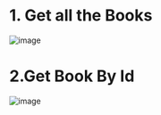 # 1. Get all the Books

   ![image](https://user-images.githubusercontent.com/35370115/198051790-b26c46cf-6ad4-4266-a262-f070be0f7464.png) 
   
# 2.Get Book By Id

   ![image](https://user-images.githubusercontent.com/35370115/198052183-114fe5e8-19a9-4471-a2de-bbc446c94aba.png)



